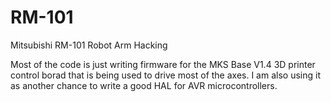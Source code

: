 # RM-101
Mitsubishi RM-101 Robot Arm Hacking

Most of the code is just writing firmware for the MKS Base V1.4 3D printer control borad that is being used to drive most of the axes. I am also using it as another chance to write a good HAL for AVR microcontrollers.
